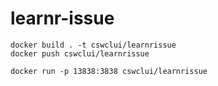 # learnr-issue

```
docker build . -t cswclui/learnrissue
docker push cswclui/learnrissue

docker run -p 13838:3838 cswclui/learnrissue
```